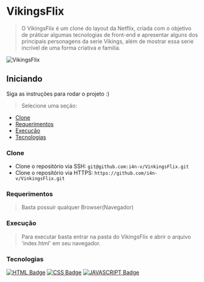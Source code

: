 # VikingsFlix

> O VikingsFlix é um clone do layout da Netflix, criada com o objetivo de práticar algumas tecnologias de front-end e apresentar alguns dos principais personagens da serie Vikings, além de mostrar essa serie incrivel de uma forma criativa e familia.

![VikingsFlix](https://user-images.githubusercontent.com/72396372/137593294-c019f24e-2a72-4dc6-92b9-1fba92601442.png)

## Iniciando

Siga as instruções para rodar o projeto :)

>Selecione uma seção:

- [Clone](#Clone)
- [Requerimentos](#Requerimentos)
- [Execução](#Execução)
- [Tecnologias](#Tecnologias)

### Clone
- Clone o repositório via SSH: ``` git@github.com:i4n-v/VinkingsFlix.git ```
- Clone o repositório via HTTPS: ``` https://github.com/i4n-v/VinkingsFlix.git ```

### Requerimentos

> Basta possuir qualquer Browser(Navegador)

### Execução

> Para executar basta entrar na pasta do VikingsFlix e abrir o arquivo 'index.html' em seu navegador.

### Tecnologias

[![HTML Badge](https://img.shields.io/badge/HTML5-E34F26?style=for-the-badge&logo=html5&logoColor=white)](https://developer.mozilla.org/pt-BR/docs/Web/HTML)
[![CSS Badge](https://img.shields.io/badge/CSS3-1572B6?style=for-the-badge&logo=css3&logoColor=white)](https://developer.mozilla.org/pt-BR/docs/Web/CSS)
[![JAVASCRIPT Badge](https://img.shields.io/badge/JavaScript-323330?style=for-the-badge&logo=javascript&logoColor=F7DF1E)](https://developer.mozilla.org/pt-BR/docs/Web/JavaScript)
